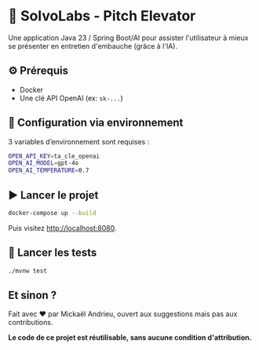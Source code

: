 # 🎤 SolvoLabs - Pitch Elevator

Une application Java 23 / Spring Boot/AI pour assister l'utilisateur à mieux se présenter en entretien d'embauche (grâce à l'IA).

## ⚙️ Prérequis

- Docker
- Une clé API OpenAI (ex: `sk-...`)

## 🔧 Configuration via environnement

3 variables d’environnement sont requises :

```bash
OPEN_API_KEY=ta_cle_openai
OPEN_AI_MODEL=gpt-4o
OPEN_AI_TEMPERATURE=0.7
```

## ▶️ Lancer le projet

```bash
docker-compose up --build
```

Puis visitez [http://localhost:8080](http://localhost:8080).

## 🧪 Lancer les tests

```bash
./mvnw test
```

## Et sinon ?

Fait avec ❤️ par Mickaël Andrieu, ouvert aux suggestions mais pas aux contributions. 

**Le code de ce projet est réutilisable, sans aucune condition d'attribution.**
